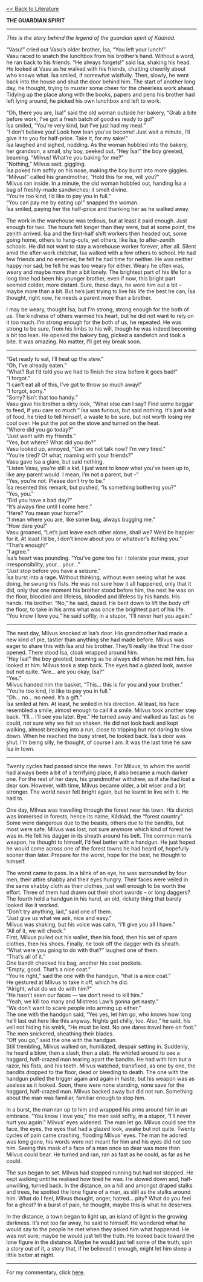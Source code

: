 [<< Back to Literature](https://pranigopu.github.io/art/literature)

**THE GUARDIAN SPIRIT**

---

_This is the story behind the legend of the guardian spirit of Kádnád._

“Vasu!” cried out Vasu’s older brother, Ísa, “You left your lunch!” <br>
Vasu raced to snatch the lunchbox from his brother’s hand. Without a word, he ran back to his friends. “He always forgets!” said Ísa, shaking his head. He looked at Vasu as he walked with his friends, chatting cheerily about who knows what. Ísa smiled, if somewhat wistfully. Then, slowly, he went back into the house and shut the door behind him. The start of another long day, he thought, trying to muster some cheer for the cheerless work ahead. Tidying up the place along with the books, papers and pens his brother had left lying around, he picked his own lunchbox and left to work.

“Oh, there you are, Ísa!” said the old woman outside her bakery, “Grab a bite before work, I’ve got a fresh batch of goodies ready to go!” <br>
Ísa smiled, “You’re very kind, but I’ve just had my meal.” <br>
“I don’t believe you! Look how lean you’ve become! Just wait a minute, I’ll give it to you for half-price. Take it, for my sake!” <br>
Ísa laughed and sighed, nodding. As the woman hobbled into the bakery, her grandson, a small, shy boy, peeked out. “Hey Ísa!” the boy greeted, beaming. “Milvus! What’re you baking for me?” <br>
“Nothing,” Milvus said, giggling. <br>
Ísa poked him softly on his nose, making the boy burst into more giggles. <br>
“Milvus!” called his grandmother, “Hold this for me, will you?” <br>
Milvus ran inside. In a minute, the old woman hobbled out, handing Ísa a bag of freshly-made sandwiches; it smelt divine. <br>
“You’re too kind, I’d like to pay you in full.” <br>
“You can pay me by eating up!” snapped the woman. <br>
Ísa smiled, paying her the half-price and thanking her as he walked away. <br>

The work in the warehouse was tedious, but at least it paid enough. Just enough for two. The hours felt longer than they were, but at some point, the zenith arrived. Ísa and the first-half shift workers then headed out, some going home, others to hang-outs, yet others, like Ísa, to after-zenith schools. He did not want to stay a warehouse worker forever, after all. Silent amid the after-work chitchat, Ísa walked with a few others to school. He had few friends and no enemies; he felt he had time for neither. He was neither happy nor sad; he felt he was too weary for either. Weary he often was, weary and maybe more than a bit lonely. The brightest part of his life for a long time had been his younger brother, even if now, this bright part seemed colder, more distant. Sure, these days, he wore him out a bit – maybe more than a bit. But he’s just trying to live his life the best he can, Ísa thought, right now, he needs a parent more than a brother.

I may be weary, thought Ísa, but I’m strong, strong enough for the both of us. The kindness of others warmed his heart, but he did not want to rely on it too much. I’m strong enough for the both of us, he repeated. He was strong to be sure, from his limbs to his will, though he was indeed becoming a bit too lean. He opened the bakery bag, picked a sandwich and took a bite. It was amazing. No matter, I’ll get my break soon.

---

“Get ready to eat, I’ll heat up the stew.” <br>
“Oh, I’ve already eaten.” <br>
“What? But I’d told you we had to finish the stew before it goes bad!” <br>
“I forgot.” <br>
“I can’t eat all of this, I’ve got to throw so much away!” <br>
“I forgot, sorry.” <br>
“Sorry? Isn’t that too handy.” <br>
Vasu gave his brother a dirty look, “What else can I say? Find some beggar to feed, if you care so much.” Ísa was furious, but said nothing. It’s just a bit of food, he tried to tell himself, a waste to be sure, but not worth losing my cool over. He put the pot on the stove and turned on the heat. <br>
“Where did you go today?” <br>
“Just went with my friends.” <br>
“Yes, but where? What did you do?” <br>
Vasu looked up, annoyed, “Can we not talk now? I’m very tired.” <br>
“You’re tired? Of what, roaming with your friends?” <br>
Vasu gave Ísa a glare, but said nothing. <br>
“Listen Vasu, you’re still a kid. I just want to know what you’ve been up to, like any parent would. I mean, I’m not a parent, but –” <br>
“Yes, you’re not. Please don’t try to be.” <br>
Ísa resented this remark, but pushed, “Is something bothering you?” <br>
“Yes, you.” <br>
“Did you have a bad day?” <br>
“It’s always fine until I come here.” <br>
“Here? You mean your home?” <br>
“I mean where you are, like some bug, always bugging me.” <br>
“How dare you!” <br>
Vasu groaned, “Let’s just leave each other alone, shall we? We’d be happier for it. At least I’d be, I don’t know about you or whatever’s itching you.” <br>
“That’s enough!” <br>
“I agree.” <br>
Ísa’s heart was pounding. “You’ve gone too far. I tolerate your mess, your irresponsibility, your... your...” <br>
“Just stop before you have a seizure.” <br>
Ísa burst into a rage. Without thinking, without even seeing what he was doing, he swung his fists. He was not sure how it all happened, only that it did, only that one moment his brother stood before him, the next he was on the floor, bloodied and lifeless, bloodied and lifeless by his hands. His hands. His brother. “No,” he said, dazed. He bent down to lift the body off the floor, to take in his arms what was once the brightest part of his life. “You know I love you,” he said softly, in a stupor, “I’ll never hurt you again.” <br>

---

The next day, Milvus knocked at Ísa’s door. His grandmother had made a new kind of pie, tastier than anything she had made before. Milvus was eager to share this with Ísa and his brother. They’ll really like this! The door opened. There stood Ísa, cloak wrapped around him. <br>
“Hey Ísa!” the boy greeted, beaming as he always did when he met him.
Ísa looked at him. Milvus took a step back. The eyes had a glazed look, awake but not quite. “Are... are you okay, Ísa?” <br>
“Yes.” <br>
Milvus handed him the basket, “This… this is for you and your brother.” <br>
“You’re too kind, I’d like to pay you in full.” <br>
“Oh… no… no need. It’s a gift.” <br>
Ísa smiled at him. At least, he smiled in his direction. At least, his face resembled a smile, almost enough to call it a smile. Milvus took another step back. “I’ll… I’ll see you later. Bye.” He turned away and walked as fast as he could, not sure why we felt so shaken. He did not look back and kept walking, almost breaking into a run, close to tripping but not daring to slow down. When he reached the busy street, he looked back. Ísa’s door was shut. I’m being silly, he thought, of course I am. It was the last time he saw Ísa in town.

---

Twenty cycles had passed since the news. For Milvus, to whom the world had always been a bit of a terrifying place, it also became a much darker one. For the rest of her days, his grandmother withdrew, as if she had lost a dear son. However, with time, Milvus became older, a bit wiser and a bit stronger. The world never felt bright again, but he learnt to live with it. He had to.

One day, Milvus was travelling through the forest near his town. His district was immersed in forests, hence its name, Kádnád, the “forest country”. Some were dangerous due to the beasts, others due to the bandits, but most were safe. Milvus was lost, not sure anymore which kind of forest he was in. He felt his dagger in its sheath around his belt. The common man’s weapon, he thought to himself, I’d feel better with a handgun. He just hoped he would come across one of the forest towns he had heard of, hopefully sooner than later. Prepare for the worst, hope for the best, he thought to himself.

The worst came to pass. In a blink of an eye, he was surrounded by four men, their attire shabby and their eyes hungry. Their faces were veiled in the same shabby cloth as their clothes, just well enough to be worth the effort. Three of them had drawn out their short swords – or long daggers? The fourth held a handgun in his hand, an old, rickety thing that barely looked like it worked. <br>
“Don’t try anything, lad,” said one of them. <br>
“Just give us what we ask, nice and easy.” <br>
Milvus was shaking, but his voice was calm, “I’ll give you all I have.” <br>
“All of it, we will check.” <br>
First, Milvus pulled out his wallet, then his food, then his set of spare clothes, then his shoes. Finally, he took off the dagger with its sheath. “What were you going to do with that?” laughed one of them. <br>
“That’s all of it.” <br>
One bandit checked his bag, another his coat pockets. <br>
“Empty, good. That’s a nice coat.” <br>
“You’re right,” said the one with the handgun, “that is a nice coat.” <br>
He gestured at Milvus to take it off, which he did. <br>
“Alright, what do we do with him?” <br>
“He hasn’t seen our faces — we don’t need to kill him.” <br>
“Yeah, we kill too many and Mistress Law’s gonna get nasty.” <br>
“We don’t want to scare people into arming up either.” <br>
The one with the handgun said, “Yes yes, let him go, who knows how long he’ll last out here like this anyway. Nights get chilly, too. Also,” he said, his veil not hiding his smirk, “He must be lost. No one dares travel here on foot.” <br>
The men snickered, sheathing their blades. <br>
“Off you go,” said the one with the handgun. <br>
Still trembling, Milvus walked on, humiliated, despair setting in. Suddenly, he heard a blow, then a slash, then a stab. He whirled around to see a haggard, half-crazed man tearing apart the bandits. He had with him but a razor, his fists, and his teeth. Milvus watched, transfixed, as one by one, the bandits dropped to the floor, dead or bleeding to death. The one with the handgun pulled the trigger again and again in haste, but his weapon was as useless as it looked. Soon, there were none standing, none save for the haggard, half-crazed man. Milvus backed away but did not run. Something about the man was familiar, familiar enough to stop him.

In a burst, the man ran up to him and wrapped his arms around him in an embrace. “You know I love you,” the man said softly, in a stupor, “I’ll never hurt you again.” Milvus’ eyes widened. The man let go. Milvus could see the face, the eyes, the eyes that had a glazed look, awake but not quite. Twenty cycles of pain came crashing, flooding Milvus’ eyes. The man he adored was long gone, his words were not meant for him and his eyes did not see him. Seeing this mask of a face of a man once so dear was more than Milvus could bear. He turned and ran, ran as fast as he could, as far as he could.

The sun began to set. Milvus had stopped running but had not stopped. He kept walking until he realised how tired he was. He slowed down and, half-unwilling, turned back. In the distance, on a hill and amongst draped stalks and trees, he spotted the lone figure of a man, as still as the stalks around him. What do I feel, Milvus thought, anger, hatred… pity? What do you feel for a ghost? In a burst of pain, he thought, maybe this is what he deserves.

In the distance, a town began to light up, an island of light in the growing darkness. It’s not too far away, he said to himself. He wondered what he would say to the people he met when they asked him what happened. He was not sure; maybe he would just tell the truth. He looked back toward the lone figure in the distance. Maybe he would just tell some of the truth, spin a story out of it, a story that, if he believed it enough, might let him sleep a little better at night.

---

For my commentary, click [here](https://pranigopu.github.io/art/literature/guardian-spirit-commentary.html).